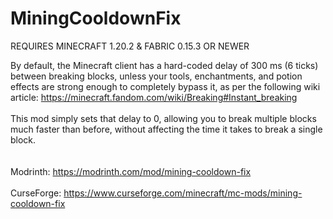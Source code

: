 # MiningCooldownFix
REQUIRES MINECRAFT 1.20.2 & FABRIC 0.15.3 OR NEWER

By default, the Minecraft client has a hard-coded delay of 300 ms (6 ticks) between breaking blocks, unless your tools, enchantments, and potion effects are strong enough to completely bypass it, as per the following wiki article: https://minecraft.fandom.com/wiki/Breaking#Instant_breaking  
   
This mod simply sets that delay to 0, allowing you to break multiple blocks much faster than before, without affecting the time it takes to break a single block.  
   
   
Modrinth: https://modrinth.com/mod/mining-cooldown-fix    
   
CurseForge: https://www.curseforge.com/minecraft/mc-mods/mining-cooldown-fix  
